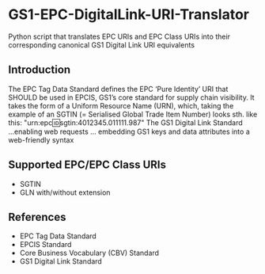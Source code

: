 # GS1-EPC-DigitalLink-URI-Translator
Python script that translates EPC URIs and EPC Class URIs into their corresponding canonical GS1 Digital Link URI equivalents 

## Introduction  
The EPC Tag Data Standard defines the EPC ‘Pure Identity’ URI that SHOULD be used in EPCIS, GS1’s core standard for supply chain visibility. It takes the form of a Uniform Resource Name (URN), which, taking the example of an SGTIN (= Serialised Global Trade Item Number) looks sth. like this: "urn:epc:id:sgtin:4012345.011111.987"
The GS1 Digital Link Standard ...enabling web requests ... embedding GS1 keys and data attributes into a web-friendly syntax  


## Supported EPC/EPC Class URIs
+ SGTIN
+ GLN with/without extension


## References
* EPC Tag Data Standard
* EPCIS Standard
* Core Business Vocabulary (CBV) Standard
* GS1 Digital Link Standard  
